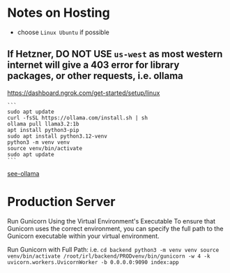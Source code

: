 # Notes on Hosting 

- choose `Linux Ubuntu` if possible

## If Hetzner, DO NOT USE `us-west` as most western internet will give a 403 error for library packages, or other requests, i.e. ollama

https://dashboard.ngrok.com/get-started/setup/linux

    ```
    sudo apt update
    curl -fsSL https://ollama.com/install.sh | sh
    ollama pull llama3.2:1b
    apt install python3-pip
    sudo apt install python3.12-venv
    python3 -m venv venv
    source venv/bin/activate
    sudo apt update
    ```
[see-ollama](docs/SetupREADME.md)

# Production Server
Run Gunicorn Using the Virtual Environment's Executable
To ensure that Gunicorn uses the correct environment, you can specify the full path to the Gunicorn executable within your virtual environment.

Run Gunicorn with Full Path:
i.e.
    ```
    cd backend
    python3 -m venv venv
    source venv/bin/activate
    /root/irl/backend/PRODvenv/bin/gunicorn -w 4 -k uvicorn.workers.UvicornWorker -b 0.0.0.0:9090 index:app
    ```
